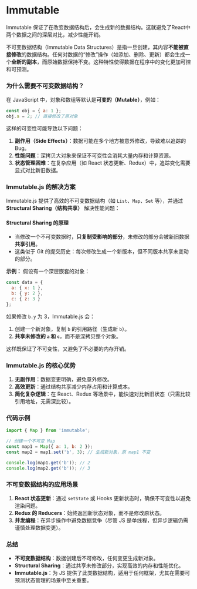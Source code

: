 # Immutable

Immutable 保证了在改变数据结构后，会生成新的数据结构。这就避免了React中两个数据之间的深层对比，减少性能开销。

不可变数据结构（Immutable Data Structures）是指一旦创建，其内容**不能被直接修改**的数据结构。任何对数据的“修改”操作（如添加、删除、更新）都会生成一个**全新的副本**，而原始数据保持不变。这种特性使得数据在程序中的变化更加可控和可预测。


### **为什么需要不可变数据结构？**
在 JavaScript 中，对象和数组等默认是**可变的（Mutable）**，例如：
```javascript
const obj = { a: 1 };
obj.a = 2; // 直接修改了原对象
```
这样的可变性可能导致以下问题：
1. **副作用（Side Effects）**：数据可能在多个地方被意外修改，导致难以追踪的 Bug。
2. **性能问题**：深拷贝大对象来保证不可变性会消耗大量内存和计算资源。
3. **状态管理困难**：在复杂应用（如 React 状态更新、Redux）中，追踪变化需要显式对比新旧数据。


### **Immutable.js 的解决方案**
Immutable.js 提供了高效的不可变数据结构（如 `List`、`Map`、`Set` 等），并通过 **Structural Sharing（结构共享）** 解决性能问题：

#### **Structural Sharing 的原理**
- 当修改一个不可变数据时，**只复制受影响的部分**，未修改的部分会被新旧数据**共享引用**。
- 这类似于 Git 的提交历史：每次修改生成一个新版本，但不同版本共享未变动的部分。

**示例：**
假设有一个深层嵌套的对象：
```javascript
const data = { 
  a: { x: 1 }, 
  b: { y: 2 }, 
  c: { z: 3 } 
};
```
如果修改 `b.y` 为 3，Immutable.js 会：
1. 创建一个新对象，复制 `b` 的引用路径（生成新 `b`）。
2. **共享未修改的 `a` 和 `c`**，而不是深拷贝整个对象。

这样既保证了不可变性，又避免了不必要的内存开销。


### **Immutable.js 的核心优势**
1. **无副作用**：数据变更明确，避免意外修改。
2. **高效更新**：通过结构共享减少内存占用和计算成本。
3. **简化复杂逻辑**：在 React、Redux 等场景中，能快速对比新旧状态（只需比较引用地址，无需深比较）。


### **代码示例**
```javascript
import { Map } from 'immutable';

// 创建一个不可变 Map
const map1 = Map({ a: 1, b: 2 });
const map2 = map1.set('b', 3); // 生成新对象，原 map1 不变

console.log(map1.get('b')); // 2
console.log(map2.get('b')); // 3
```


### **不可变数据结构的应用场景**
1. **React 状态更新**：通过 `setState` 或 Hooks 更新状态时，确保不可变性以避免渲染问题。
2. **Redux 的 Reducers**：始终返回新状态对象，而不是修改原状态。
3. **并发编程**：在异步操作中避免数据竞争（尽管 JS 是单线程，但异步逻辑仍需谨慎处理数据变更）。


### **总结**
- **不可变数据结构**：数据创建后不可修改，任何变更生成新对象。
- **Structural Sharing**：通过共享未修改部分，实现高效的内存和性能优化。
- **Immutable.js**：为 JS 提供了此类数据结构，适用于任何框架，尤其在需要可预测状态管理的场景中至关重要。